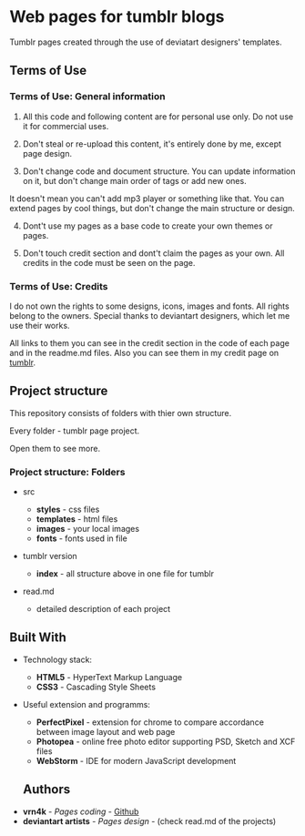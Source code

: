# Web pages for tumblr blogs
Tumblr pages created through the use of deviatart designers' templates.

## Terms of Use
### Terms of Use: General information

1. All this code and following content are for personal use only. Do not use it for commercial uses.

2. Don't steal or re-upload this content, it's entirely done by me, except page design.

3. Don't change code and document structure. You can update information on it, but don't change main order of tags or add new ones.

It doesn't mean you can't add mp3 player or something like that. You can extend pages by cool things, but don't change the main structure or design.

4. Dont't use my pages as a base code to create your own themes or pages.

5. Don't touch credit section and dont't claim the pages as your own. All credits in the code must be seen on the page.


### Terms of Use: Credits
 
I do not own the rights to some designs, icons, images and fonts. All rights belong to the owners. 
Special thanks to deviantart designers, which let me use their works.

All links to them you can see in the credit section in the code of each page and in the readme.md files.
Also you can see them in my credit page on [tumblr](https://vrnkdev.tumblr.com/credits).


## Project structure

  This repository consists of folders with thier own structure. 
  
  Every folder - tumblr page project. 
  
  Open them to see more.

### Project structure: Folders
- src
  - **styles** - css files
  - **templates** - html files
  - **images** - your local images
  - **fonts** - fonts used in file
  
- tumblr version
  - **index** - all structure above in one file for tumblr
  
- read.md
  - detailed description of each project
  
## Built With

- Technology stack:
  - **HTML5** - HyperText Markup Language
  - **CSS3** - Cascading Style Sheets
  
- Useful extension and programms:
  - **PerfectPixel** - extension for chrome to compare accordance between image layout and web page
  - **Photopea** - online free photo editor supporting PSD, Sketch and XCF files
  - **WebStorm** - IDE for modern JavaScript development
  
  ## Authors
  
* **vrn4k** - *Pages coding* - [Github](https://github.com/VRN4K)
* **deviantart artists** - *Pages design* - (check read.md of the projects)
